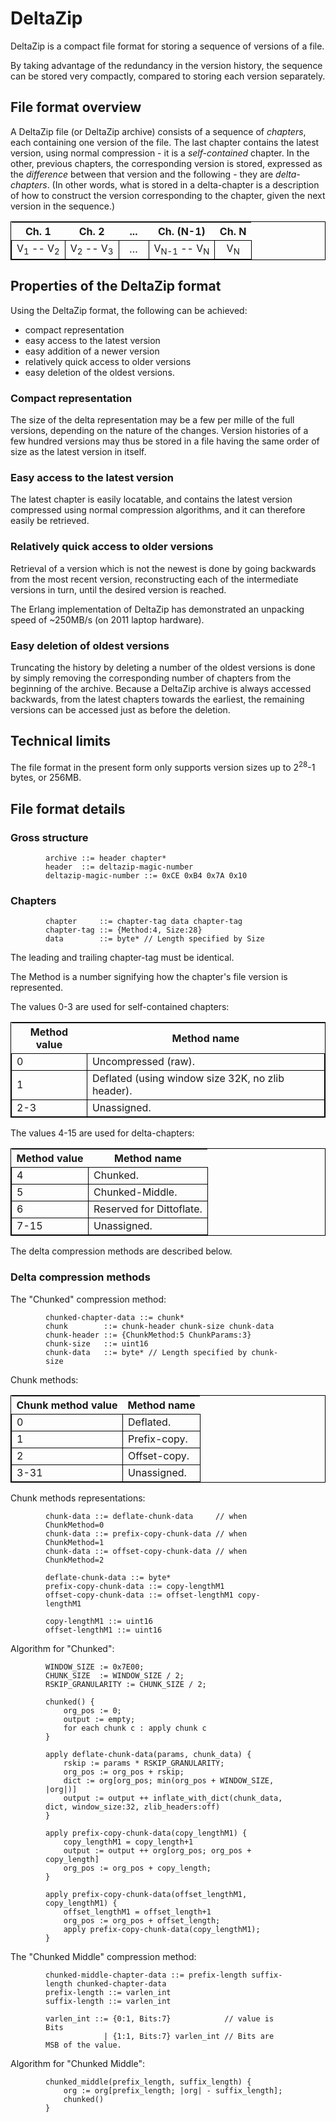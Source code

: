 <head>
<meta HTTP-EQUIV="content-type" CONTENT="text/html; charset=UTF-8">
<style>
  table {border: thin solid black;}
  table td {border: thin solid black;}
  pre {margin: 0em 4em;}
  /*table.format {border: thin solid black;}*/
  table.format td {border: thin solid black; text-align: center;}

</style>
</head>

# DeltaZip

DeltaZip is a compact file format for storing a sequence of versions of a file.

By taking advantage of the redundancy in the version history, the sequence can be stored very compactly, compared to storing each version separately.

## File format overview

A DeltaZip file (or DeltaZip archive) consists of a sequence of *chapters*, each containing one version of the file. The last chapter contains the latest version, using normal compression - it is a *self-contained* chapter. In the other, previous chapters, the corresponding version is stored, expressed as the *difference* between that version and the following - they are *delta-chapters*.
(In other words, what is stored in a delta-chapter is a description of how to construct the version corresponding to the chapter, given the next version in the sequence.)

<table class="format" style="border: thin solid black">
<tr>
<th>Ch. 1</th><th>Ch. 2</th><th>...</th><th>Ch. (N-1)</th><th>Ch. N</th>
</tr>

<tr>
<td>V<sub>1</sub> -- V<sub>2</sub></td>
<td>V<sub>2</sub> -- V<sub>3</sub></td>
<td>&nbsp;&nbsp;&hellip;&nbsp;&nbsp;</td>
<td>V<sub>N-1</sub> -- V<sub>N</sub></td>
<td>V<sub>N</sub></td>
</tr>
</table>

## Properties of the DeltaZip format
Using the DeltaZip format, the following can be achieved:
  - compact representation
  - easy access to the latest version
  - easy addition of a newer version
  - relatively quick access to older versions
  - easy deletion of the oldest versions.

### Compact representation
The size of the delta representation may be a few per mille of the full versions, depending on the nature of the changes.
Version histories of a few hundred versions may thus be stored in a file having the same order of size as the latest version in itself.

### Easy access to the latest version
The latest chapter is easily locatable, and contains the latest version compressed using normal compression algorithms, and it can therefore easily be retrieved.

### Relatively quick access to older versions
Retrieval of a version which is not the newest is done by going backwards from the most recent version, reconstructing each of the intermediate versions in turn, until the desired version is reached.

The Erlang implementation of DeltaZip has demonstrated an unpacking speed of ~250MB/s (on 2011 laptop hardware).

### Easy deletion of oldest versions
Truncating the history by deleting a number of the oldest versions is done by simply removing the corresponding number of chapters from the beginning of the archive. Because a DeltaZip archive is always accessed backwards, from the latest chapters towards the earliest, the remaining versions can be accessed just as before the deletion.

## Technical limits
The file format in the present form only supports version sizes up to 2<sup>28</sup>-1 bytes, or 256MB.

## File format details

### Gross structure

    archive ::= header chapter*
    header  ::= deltazip-magic-number
    deltazip-magic-number ::= 0xCE 0xB4 0x7A 0x10


### Chapters

    chapter     ::= chapter-tag data chapter-tag
    chapter-tag ::= {Method:4, Size:28}
    data        ::= byte* // Length specified by Size

The leading and trailing chapter-tag must be identical.

The Method is a number signifying how the chapter's file version is represented.

The values 0-3 are used for self-contained chapters:

<table>
<tr><th>Method value</th><th>Method name</th></tr>
<tr><td>0</td><td>Uncompressed (raw).</td></tr>
<tr><td>1</td><td>Deflated (using window size 32K, no zlib header).</td></tr>
<tr><td>2-3</td><td>Unassigned.</td></tr>
</table>

The values 4-15 are used for delta-chapters:
<table>
<tr><th>Method value</th><th>Method name</th></tr>
<tr><td>4</td><td>Chunked.</td></tr>
<tr><td>5</td><td>Chunked-Middle.</td></tr>
<tr><td>6</td><td>Reserved for Dittoflate.</td></tr>
<tr><td>7-15</td><td>Unassigned.</td></tr>
</table>

The delta compression methods are described below.

### Delta compression methods

The "Chunked" compression method:

    chunked-chapter-data ::= chunk*
    chunk        ::= chunk-header chunk-size chunk-data
    chunk-header ::= {ChunkMethod:5 ChunkParams:3}
    chunk-size   ::= uint16
    chunk-data   ::= byte* // Length specified by chunk-size

Chunk methods:

<table>
<tr><th>Chunk method value</th><th>Method name</th></tr>
<tr><td>0</td><td>Deflated.</td></tr>
<tr><td>1</td><td>Prefix-copy.</td></tr>
<tr><td>2</td><td>Offset-copy.</td></tr>
<tr><td>3-31</td><td>Unassigned.</td></tr>
</table>

Chunk methods representations:

    chunk-data ::= deflate-chunk-data     // when ChunkMethod=0
    chunk-data ::= prefix-copy-chunk-data // when ChunkMethod=1
    chunk-data ::= offset-copy-chunk-data // when ChunkMethod=2

    deflate-chunk-data ::= byte*
    prefix-copy-chunk-data ::= copy-lengthM1
    offset-copy-chunk-data ::= offset-lengthM1 copy-lengthM1

    copy-lengthM1 ::= uint16
    offset-lengthM1 ::= uint16

Algorithm for "Chunked":

    WINDOW_SIZE := 0x7E00;
    CHUNK_SIZE  := WINDOW_SIZE / 2;
    RSKIP_GRANULARITY := CHUNK_SIZE / 2;

    chunked() {
        org_pos := 0;
        output := empty;
        for each chunk c : apply chunk c
    }

    apply deflate-chunk-data(params, chunk_data) {
        rskip := params * RSKIP_GRANULARITY;
        org_pos := org_pos + rskip;
        dict := org[org_pos; min(org_pos + WINDOW_SIZE, |org|)]
        output := output ++ inflate_with_dict(chunk_data, dict, window_size:32, zlib_headers:off)
    }

    apply prefix-copy-chunk-data(copy_lengthM1) {
        copy_lengthM1 = copy_length+1
        output := output ++ org[org_pos; org_pos + copy_length]
        org_pos := org_pos + copy_length;
    }

    apply prefix-copy-chunk-data(offset_lengthM1, copy_lengthM1) {
        offset_lengthM1 = offset_length+1
        org_pos := org_pos + offset_length;
        apply prefix-copy-chunk-data(copy_lengthM1);
    }


The "Chunked Middle" compression method:

    chunked-middle-chapter-data ::= prefix-length suffix-length chunked-chapter-data
    prefix-length ::= varlen_int
    suffix-length ::= varlen_int

    varlen_int ::= {0:1, Bits:7}            // value is Bits
                 | {1:1, Bits:7} varlen_int // Bits are MSB of the value.

Algorithm for "Chunked Middle":

    chunked_middle(prefix_length, suffix_length) {
        org := org[prefix_length; |org| - suffix_length];
        chunked()
    }

